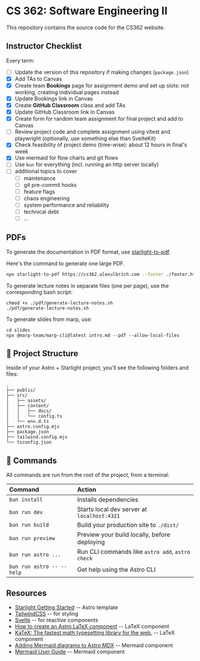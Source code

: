 # CS 362: Software Engineering II

This repository contains the source code for the CS362 website.

## Instructor Checklist

Every term:

- [ ] Update the version of this repository if making changes (`package.json`)
- [x] Add TAs to Canvas
- [x] Create team **Bookings** page for assignment demo and set up slots: not working, creating individual pages instead
- [x] Update Bookings link in Canvas
- [x] Create **GitHub Classroom** class and add TAs
- [x] Update GitHub Classroom link in Canvas
- [x] Create form for random team assignment for final project and add to Canvas
- [ ] Review project code and complete assignment using vitest and playwright (optionally, use something else than SvelteKit)
- [x] Check feasibility of project demo (time-wise): about 12 hours in final's week
- [x] Use mermaid for flow charts and git flows
- [ ] Use `bun` for everything (incl. running an http server locally)
- [ ] additional topics to cover
  - [ ] maintenance
  - [ ] git pre-commit hooks
  - [ ] feature flags
  - [ ] chaos engineering
  - [ ] system performance and reliability
  - [ ] technical debt
  - [ ] ...

## PDFs

To generate the documentation in PDF format, use [starlight-to-pdf](https://github.com/Linkerin/starlight-to-pdf).

Here's the command to generate one large PDF.

```bash
npx starlight-to-pdf https://cs362.alexulbrich.com --footer ./footer.html --header ./header.html --filename cs362.pdf --no-contents --margins '2cm 1cm 2cm 1cm'
```

To generate lecture notes in separate files (one per page), use the corresponding bash script:

```shell
chmod +x ./pdf/generate-lecture-notes.sh
./pdf/generate-lecture-notes.sh
```

To generate slides from marp, use:

```shell
cd slides
npx @marp-team/marp-cli@latest intro.md --pdf --allow-local-files
```

## 🚀 Project Structure

Inside of your Astro + Starlight project, you'll see the following folders and files:

```text
.
├── public/
├── src/
│   ├── assets/
│   ├── content/
│   │   ├── docs/
│   │   └── config.ts
│   └── env.d.ts
├── astro.config.mjs
├── package.json
├── tailwind.config.mjs
└── tsconfig.json
```

## 🧞 Commands

All commands are run from the root of the project, from a terminal:

| Command                   | Action                                           |
| :------------------------ | :----------------------------------------------- |
| `bun install`             | Installs dependencies                            |
| `bun run dev`             | Starts local dev server at `localhost:4321`      |
| `bun run build`           | Build your production site to `./dist/`          |
| `bun run preview`         | Preview your build locally, before deploying     |
| `bun run astro ...`       | Run CLI commands like `astro add`, `astro check` |
| `bun run astro -- --help` | Get help using the Astro CLI                     |

## Resources

- [Starlight Getting Started](https://starlight.astro.build/getting-started/) -- Astro template
- [TailwindCSS](https://tailwindcss.com/) -- for styling
- [Svelte](https://svelte.dev/docs/svelte/overview) -- for reactive components
- [How to create an Astro LaTeX component](https://danidiaztech.com/create-astro-latex-component/) -- LaTeX component
- [KaTeX: The fastest math typesetting library for the web.](https://katex.org/) -- LaTeX component
- [Adding Mermaid diagrams to Astro MDX](https://xkonti.tech/blog/astro-mermaid-mdx/) -- Mermaid component
- [Mermaid User Guide](https://mermaid.js.org/intro/getting-started.html) -- Mermaid component

